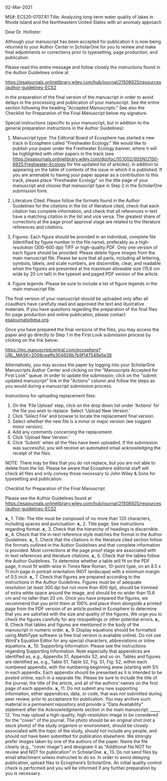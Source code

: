 02-Mar-2021

MS#: ECS20-0707.R1
Title: Analyzing long-term water quality of lakes in Rhode Island and the Northeastern United States with an anomaly approach

Dear Dr. Hollister:

Although your manuscript has been accepted for publication it is now being returned to your Author Center in ScholarOne for you to review and make final adjustments or corrections prior to typesetting, page production, and publication.

Please read this entire message and follow closely the instructions found in the Author Guidelines online at

https://esajournals.onlinelibrary.wiley.com/hub/journal/21508925/resources/author-guidelines-ECS2

in the preparation of the final version of the manuscript in order to avoid delays in the processing and publication of your manuscript. See the entire section following the heading "Accepted Manuscripts." See also the Checklist for Preparation of the Final Manuscript below my signature.

Special instructions (specific to your manuscript, but in addition to the general preparation instructions in the Author Guidelines):

1. Manuscript type: The Editorial Board of Ecosphere has started a new track in Ecosphere called "Freshwater Ecology." We would like to publish your paper under the Freshwater Ecology banner, where it will be highlighted with other papers in the track (see https://esajournals.onlinelibrary.wiley.com/doi/toc/10.1002/(ISSN)2150-8925.Freshwater-Ecology for the updated list of articles), in addition to appearing on the table of contents of the issue in which it is published. If you are amenable to having your paper appear as a contribution to this track, please place "Freshwater Ecology" on the title page of your manuscript and choose that manuscript type in Step 2 in the ScholarOne submission form.

2. Literature Cited: Please follow the formats found in the Author Guidelines for the citations in the list of literature cited, check that each citation has complete information, and check that all references in text have a matching citation in the list and vice versa. The greatest share of corrections at the page proof approval stage are related to the literature references and citations.

3. Figures: Each figure should be provided in an individual, complete file (identified by figure number in the file name), preferably as a high-resolution (300-600 dpi) TIFF or high-quality PDF. Only one version of each figure should be provided. Please delete figure images from the main manuscript file. Please be sure that all parts, including all lettering, symbols, labels, and scale numbers, are discernible, clear, and readable when the figures are presented at the maximum allowable size (15.6 cm wide by 20 cm tall) in the typeset and paged PDF version of the article.

4. Figure legends: Please be sure to include a list of figure legends in the main manuscript file.

The final version of your manuscript should be uploaded only after all coauthors have carefully read and approved the text and illustrative materials. If you have questions regarding the preparation of the final files for page production and online publication, please contact esajournals@esa.org.

Once you have prepared the final versions of the files, you may access the paper and go directly to Step 1 in the First Look submission process by clicking on the link below:

https://mc.manuscriptcentral.com/ecosphere?URL_MASK=2008ceaffa304628b7b9f147549a5e38

Alternatively, you may access the paper by logging into your ScholarOne Manuscripts Author Center and clicking on the "Manuscripts Accepted for First Look" queue. In order to update the submission, click on the "submit updated manuscript" link in the "Actions" column and follow the steps as you would during a manuscript submission process.

Instructions for uploading replacement files:
1. On the 'File Upload' step, click on the drop down list under 'Actions' for the file you wish to replace. Select 'Upload New Version.'
2. Click 'Select File' and browse to locate the replacement final version.
3. Select whether the new file is a minor or major version (we suggest minor version).
4. Add any comments concerning the replacement.
5. Click 'Upload New Version.'
6. Click 'Submit' when all the files have been uploaded. If the submission was successful, you will receive an automated email acknowledging the receipt of the files.

NOTE: There may be files that you do not replace, but you are not able to delete from the list. Please be aware that Ecosphere editorial staff will check all files and only convey those necessary to John Wiley & Sons for typesetting and publication.

Checklist for Preparation of the Final Manuscript

Please see the Author Guidelines found at https://esajournals.onlinelibrary.wiley.com/hub/journal/21508925/resources/author-guidelines-ECS2

__x___ 1. Title: The title must be composed of no more than 120 characters, including spaces and punctuation.
__x___ 2. Title page: See instructions regarding format.
__x___ 3. Check that the hierarchy of headings is discernible.
__x___ 4. Check that the in-text reference style matches the format in the Author Guidelines.
__x___ 5. Check that the citations in the literature cited section follow the formats outlined in the Author Guidelines and that complete information is provided. Most corrections at the page proof stage are associated with in-text references and literature citations.
__x___ 6. Check that the tables follow the Author Guidelines. To determine whether a table will fit on the PDF page, it must fit width-wise in Times New Roman, 10-point type, on an 8.5 x 11 inch page in portrait orientation (NOT landscape) with a minimum margin of 0.5 inch.
__x___ 7. Check that figures are prepared according to the instructions in the Author Guidelines. Figures must be of adequate resolution (at least 300 dpi but not more than 600 dpi), should be trimmed of extra white space around the image, and should be no wider than 15.6 cm and no taller than 20 cm. Once you have prepared the figures, we recommend that you print them at 100% and place them alongside a printed page from the PDF version of an article posted in Ecosphere to determine that you are satisfied with the size and quality of the figures. We urge you to check the figures carefully for any misspellings or other potential errors.
__x___ 8. Check that tables and figures are mentioned in the body of the manuscript in numeric order.
__x___ 9. Display equations should be formatted using MathType software (a free trial version is available online). Do not use Word's Equation Editor for any special characters, abbreviations or inline equations.
__x___ 10. Supporting Information: Please see the instructions regarding Supporting Information. Note especially that appendices are identified as, e.g., Appendix S1, Appendix S2, and so on. Tables and figures are identified as, e.g., Table S1, Table S2, Fig. S1, Fig. S2, within each numbered appendix, with the numbering beginning anew (starting with S1) in each appendix. Each appendix should be presented as it is intended to be posted online, each in a separate file. Please be sure to include the title of the journal, the title of the article, and all of the authors' names on the first page of each appendix.
__x___ 11. Do not submit any new supporting information, either appendices, data, or code, that was not submitted during peer review, prior to acceptance for publication. You may archive such material in a permanent repository and provide a "Data Availability" statement after the Acknowledgments section in the main manuscript.
_____ 12. You may upload a high-quality, high-resolution image to be considered for the "cover" of the journal. The photo should be an original shot (not a stock photo) of the study organism or environment, should be closely associated with the topic of the study, should not include any people, and should not have been submitted for publication elsewhere. We strongly prefer images taken by one of the authors of the paper. Name the file clearly (e.g., "cover image") and designate it as "Additional file NOT for review and NOT for publication" in ScholarOne.
__x___ 13. Do not send files by email attachment unless instructed to do so. In order to avoid delaying publication, upload files to Ecosphere’s ScholarOne. An initial quality control check is performed and you will be informed if any further preparation by you is necessary.
